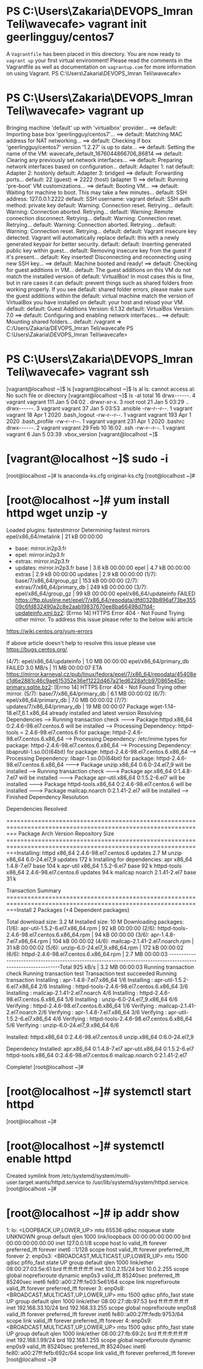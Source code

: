 # PS C:\Users\Zakaria\DEVOPS_Imran Teli\wavecafe> vagrant init geerlingguy/centos7
A `Vagrantfile` has been placed in this directory. You are now
ready to `vagrant up` your first virtual environment! Please read
the comments in the Vagrantfile as well as documentation on
`vagrantup.com` for more information on using Vagrant.
PS C:\Users\Zakaria\DEVOPS_Imran Teli\wavecafe>

# PS C:\Users\Zakaria\DEVOPS_Imran Teli\wavecafe> vagrant up
Bringing machine 'default' up with 'virtualbox' provider...
==> default: Importing base box 'geerlingguy/centos7'...
==> default: Matching MAC address for NAT networking...
==> default: Checking if box 'geerlingguy/centos7' version '1.2.27' is up to date...
==> default: Setting the name of the VM: wavecafe_default_1676044866706_86814
==> default: Clearing any previously set network interfaces...
==> default: Preparing network interfaces based on configuration...
    default: Adapter 1: nat
    default: Adapter 2: hostonly
    default: Adapter 3: bridged
==> default: Forwarding ports...
    default: 22 (guest) => 2222 (host) (adapter 1)
==> default: Running 'pre-boot' VM customizations...
==> default: Booting VM...
==> default: Waiting for machine to boot. This may take a few minutes...
    default: SSH address: 127.0.0.1:2222
    default: SSH username: vagrant
    default: SSH auth method: private key
    default: Warning: Connection reset. Retrying...
    default: Warning: Connection aborted. Retrying...
    default: Warning: Remote connection disconnect. Retrying...
    default: Warning: Connection reset. Retrying...
    default: Warning: Connection aborted. Retrying...
    default: Warning: Connection reset. Retrying...
    default:
    default: Vagrant insecure key detected. Vagrant will automatically replace
    default: this with a newly generated keypair for better security.
    default:
    default: Inserting generated public key within guest...
    default: Removing insecure key from the guest if it's present...
    default: Key inserted! Disconnecting and reconnecting using new SSH key...
==> default: Machine booted and ready!
==> default: Checking for guest additions in VM...
    default: The guest additions on this VM do not match the installed version of
    default: VirtualBox! In most cases this is fine, but in rare cases it can
    default: prevent things such as shared folders from working properly. If you see
    default: shared folder errors, please make sure the guest additions within the
    default: virtual machine match the version of VirtualBox you have installed on
    default: your host and reload your VM.
    default:
    default: Guest Additions Version: 6.1.32
    default: VirtualBox Version: 7.0
==> default: Configuring and enabling network interfaces...
==> default: Mounting shared folders...
    default: /vagrant => C:/Users/Zakaria/DEVOPS_Imran Teli/wavecafe
PS C:\Users\Zakaria\DEVOPS_Imran Teli\wavecafe>

# PS C:\Users\Zakaria\DEVOPS_Imran Teli\wavecafe> vagrant ssh
[vagrant@localhost ~]$ ls
[vagrant@localhost ~]$ ls al
ls: cannot access al: No such file or directory
[vagrant@localhost ~]$ ls -al
total 16
drwx------. 4 vagrant vagrant 111 Jan  5 04:02 .
drwxr-xr-x. 3 root    root     21 Jan  5 03:29 ..
drwx------. 3 vagrant vagrant  37 Jan  5 03:53 .ansible
-rw-r--r--. 1 vagrant vagrant  18 Apr  1  2020 .bash_logout
-rw-r--r--. 1 vagrant vagrant 193 Apr  1  2020 .bash_profile
-rw-r--r--. 1 vagrant vagrant 231 Apr  1  2020 .bashrc
drwx------. 2 vagrant vagrant  29 Feb 10 16:02 .ssh
-rw-r--r--. 1 vagrant vagrant   6 Jan  5 03:39 .vbox_version
[vagrant@localhost ~]$

# [vagrant@localhost ~]$ sudo -i
[root@localhost ~]# ls
anaconda-ks.cfg  original-ks.cfg
[root@localhost ~]#

# [root@localhost ~]# yum install httpd wget unzip -y
Loaded plugins: fastestmirror
Determining fastest mirrors
epel/x86_64/metalink                                                                    |  21 kB  00:00:00
 * base: mirror.in2p3.fr
 * epel: mirror.in2p3.fr
 * extras: mirror.in2p3.fr
 * updates: mirror.in2p3.fr
base                                                                                    | 3.6 kB  00:00:00
epel                                                                                    | 4.7 kB  00:00:00
extras                                                                                  | 2.9 kB  00:00:00
updates                                                                                 | 2.9 kB  00:00:00
(1/7): base/7/x86_64/group_gz                                                           | 153 kB  00:00:00
(2/7): extras/7/x86_64/primary_db                                                       | 249 kB  00:00:00
(3/7): epel/x86_64/group_gz                                                             |  99 kB  00:00:00
epel/x86_64/updateinfo         FAILED
https://ftp.plusline.net/epel/7/x86_64/repodata/dfd0328b896af73be35509c6fd832490a2c8e2aab19837670ee8ba66498d7fd4-updateinfo.xml.bz2: [Errno 14] HTTPS Error 404 - Not Found
Trying other mirror.
To address this issue please refer to the below wiki article

https://wiki.centos.org/yum-errors

If above article doesn't help to resolve this issue please use https://bugs.centos.org/.

(4/7): epel/x86_64/updateinfo                                                           | 1.0 MB  00:00:00
epel/x86_64/primary_db         FAILED                                          3.0 MB/s |  11 MB  00:00:07 ETA
https://mirror.karneval.cz/pub/linux/fedora/epel/7/x86_64/repodata/45408ec1d6e2881c46c9ae615352e36ef1222d467a21ed6228afcb970865e45e-primary.sqlite.bz2: [Errno 14] HTTPS Error 404 - Not Found
Trying other mirror.
(5/7): base/7/x86_64/primary_db                                                         | 6.1 MB  00:00:02
(6/7): epel/x86_64/primary_db                                                           | 7.0 MB  00:00:02
(7/7): updates/7/x86_64/primary_db                                                      |  19 MB  00:00:07
Package wget-1.14-18.el7_6.1.x86_64 already installed and latest version
Resolving Dependencies
--> Running transaction check
---> Package httpd.x86_64 0:2.4.6-98.el7.centos.6 will be installed
--> Processing Dependency: httpd-tools = 2.4.6-98.el7.centos.6 for package: httpd-2.4.6-98.el7.centos.6.x86_64
--> Processing Dependency: /etc/mime.types for package: httpd-2.4.6-98.el7.centos.6.x86_64
--> Processing Dependency: libaprutil-1.so.0()(64bit) for package: httpd-2.4.6-98.el7.centos.6.x86_64
--> Processing Dependency: libapr-1.so.0()(64bit) for package: httpd-2.4.6-98.el7.centos.6.x86_64
---> Package unzip.x86_64 0:6.0-24.el7_9 will be installed
--> Running transaction check
---> Package apr.x86_64 0:1.4.8-7.el7 will be installed
---> Package apr-util.x86_64 0:1.5.2-6.el7 will be installed
---> Package httpd-tools.x86_64 0:2.4.6-98.el7.centos.6 will be installed
---> Package mailcap.noarch 0:2.1.41-2.el7 will be installed
--> Finished Dependency Resolution

Dependencies Resolved

=============================================================================================================== Package                  Arch                Version                               Repository            Size
===============================================================================================================Installing:
 httpd                    x86_64              2.4.6-98.el7.centos.6                 updates              2.7 M
 unzip                    x86_64              6.0-24.el7_9                          updates              172 k
Installing for dependencies:
 apr                      x86_64              1.4.8-7.el7                           base                 104 k
 apr-util                 x86_64              1.5.2-6.el7                           base                  92 k
 httpd-tools              x86_64              2.4.6-98.el7.centos.6                 updates               94 k
 mailcap                  noarch              2.1.41-2.el7                          base                  31 k

Transaction Summary
===============================================================================================================Install  2 Packages (+4 Dependent packages)

Total download size: 3.2 M
Installed size: 10 M
Downloading packages:
(1/6): apr-util-1.5.2-6.el7.x86_64.rpm                                                  |  92 kB  00:00:00
(2/6): httpd-tools-2.4.6-98.el7.centos.6.x86_64.rpm                                     |  94 kB  00:00:00
(3/6): apr-1.4.8-7.el7.x86_64.rpm                                                       | 104 kB  00:00:02
(4/6): mailcap-2.1.41-2.el7.noarch.rpm                                                  |  31 kB  00:00:02
(5/6): unzip-6.0-24.el7_9.x86_64.rpm                                                    | 172 kB  00:00:02
(6/6): httpd-2.4.6-98.el7.centos.6.x86_64.rpm                                           | 2.7 MB  00:00:03
---------------------------------------------------------------------------------------------------------------Total                                                                          925 kB/s | 3.2 MB  00:00:03
Running transaction check
Running transaction test
Transaction test succeeded
Running transaction
  Installing : apr-1.4.8-7.el7.x86_64                                                                      1/6
  Installing : apr-util-1.5.2-6.el7.x86_64                                                                 2/6
  Installing : httpd-tools-2.4.6-98.el7.centos.6.x86_64                                                    3/6
  Installing : mailcap-2.1.41-2.el7.noarch                                                                 4/6
  Installing : httpd-2.4.6-98.el7.centos.6.x86_64                                                          5/6
  Installing : unzip-6.0-24.el7_9.x86_64                                                                   6/6
  Verifying  : httpd-2.4.6-98.el7.centos.6.x86_64                                                          1/6
  Verifying  : mailcap-2.1.41-2.el7.noarch                                                                 2/6
  Verifying  : apr-1.4.8-7.el7.x86_64                                                                      3/6
  Verifying  : apr-util-1.5.2-6.el7.x86_64                                                                 4/6
  Verifying  : httpd-tools-2.4.6-98.el7.centos.6.x86_64                                                    5/6
  Verifying  : unzip-6.0-24.el7_9.x86_64                                                                   6/6

Installed:
  httpd.x86_64 0:2.4.6-98.el7.centos.6                       unzip.x86_64 0:6.0-24.el7_9

Dependency Installed:
  apr.x86_64 0:1.4.8-7.el7        apr-util.x86_64 0:1.5.2-6.el7   httpd-tools.x86_64 0:2.4.6-98.el7.centos.6
  mailcap.noarch 0:2.1.41-2.el7

Complete!
[root@localhost ~]#

# [root@localhost ~]# systemctl start httpd
[root@localhost ~]#

# [root@localhost ~]# systemctl enable httpd
Created symlink from /etc/systemd/system/multi-user.target.wants/httpd.service to /usr/lib/systemd/system/httpd.service.
[root@localhost ~]#

# [root@localhost ~]# ip addr show
1: lo: <LOOPBACK,UP,LOWER_UP> mtu 65536 qdisc noqueue state UNKNOWN group default qlen 1000
    link/loopback 00:00:00:00:00:00 brd 00:00:00:00:00:00
    inet 127.0.0.1/8 scope host lo
       valid_lft forever preferred_lft forever
    inet6 ::1/128 scope host
       valid_lft forever preferred_lft forever
2: enp0s3: <BROADCAST,MULTICAST,UP,LOWER_UP> mtu 1500 qdisc pfifo_fast state UP group default qlen 1000
    link/ether 08:00:27:03:5e:61 brd ff:ff:ff:ff:ff:ff
    inet 10.0.2.15/24 brd 10.0.2.255 scope global noprefixroute dynamic enp0s3
       valid_lft 85240sec preferred_lft 85240sec
    inet6 fe80::a00:27ff:fe03:5e61/64 scope link noprefixroute
       valid_lft forever preferred_lft forever
3: enp0s8: <BROADCAST,MULTICAST,UP,LOWER_UP> mtu 1500 qdisc pfifo_fast state UP group default qlen 1000
    link/ether 08:00:27:db:97:53 brd ff:ff:ff:ff:ff:ff
    inet 192.168.33.10/24 brd 192.168.33.255 scope global noprefixroute enp0s8
       valid_lft forever preferred_lft forever
    inet6 fe80::a00:27ff:fedb:9753/64 scope link
       valid_lft forever preferred_lft forever
4: enp0s9: <BROADCAST,MULTICAST,UP,LOWER_UP> mtu 1500 qdisc pfifo_fast state UP group default qlen 1000
    link/ether 08:00:27:fb:69:2c brd ff:ff:ff:ff:ff:ff
    inet 192.168.1.99/24 brd 192.168.1.255 scope global noprefixroute dynamic enp0s9
       valid_lft 85240sec preferred_lft 85240sec
    inet6 fe80::a00:27ff:fefb:692c/64 scope link
       valid_lft forever preferred_lft forever
[root@localhost ~]#